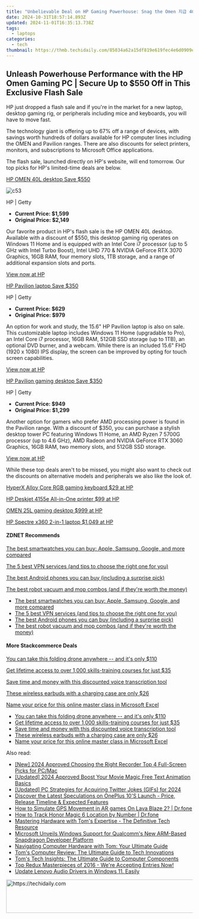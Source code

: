 ```yaml
---
title: "Unbelievable Deal on HP Gaming Powerhouse: Snag the Omen 지급 40L PC for Only $550 Off | Exclusive at ZDN.net"
date: 2024-10-31T18:57:14.893Z
updated: 2024-11-01T16:35:13.738Z
tags:
  - laptops
categories:
  - tech
thumbnail: https://thmb.techidaily.com/85034a62a15df819e619fec4e6d0909e5ab4845fbca98b126bdfe343d56fc596.jpg
---
```


## Unleash Powerhouse Performance with the HP Omen Gaming PC | Secure Up to $550 Off in This Exclusive Flash Sale

HP just dropped a flash sale and if you're in the market for a new laptop, desktop gaming rig, or peripherals including mice and keyboards, you will have to move fast.

The technology giant is offering up to 67% off a range of devices, with savings worth hundreds of dollars available for HP computer lines including the OMEN and Pavilion ranges. There are also discounts for select printers, monitors, and subscriptions to Microsoft Office applications. 

The flash sale, launched directly on HP's website, will end tomorrow. Our top picks for HP's limited-time deals are below.

[HP OMEN 40L desktop Save $550](https://www.awin1.com/cread.php?awinmid=7168&awinaffid=423585&clickref=zd-%5F%5FCOM%5FCLICK%5FID%5F%5F-dtp&ued=https%3A%2F%2Fwww.hp.com%2Fus-en%2Fshop%2Fpdp%2Fomen-40l-desktop-gt21-0385xt-bundle-pc) 

![c53](https://www.zdnet.com/a/img/resize/3f50d5b885dcc1e2abcb6b41f679a46f269b362d/2022/09/27/fa35d2f0-98e7-443a-ac75-57ab69984950/c53.jpg?auto=webp&fit=crop&height=360&width=640)

HP | Getty

* **Current Price: $1,599**
* **Original Price: $2,149**

Our favorite product in HP's flash sale is the HP OMEN 40L desktop. Available with a discount of $550, this desktop gaming rig operates on Windows 11 Home and is equipped with an Intel Core i7 processor (up to 5 GHz with Intel Turbo Boost), Intel UHD 770 & NVIDIA GeForce RTX 3070 Graphics, 16GB RAM, four memory slots, 1TB storage, and a range of additional expansion slots and ports. 

[View now at HP](https://www.awin1.com/cread.php?awinmid=7168&awinaffid=423585&clickref=zd-%5F%5FCOM%5FCLICK%5FID%5F%5F-dtp&ued=https%3A%2F%2Fwww.hp.com%2Fus-en%2Fshop%2Fpdp%2Fomen-40l-desktop-gt21-0385xt-bundle-pc) 

[HP Pavilion laptop Save $350](https://www.tkqlhce.com/click-9041660-15850793?url=https%3A%2F%2Fwww.hp.com%2Fus-en%2Fshop%2Fpdp%2Fhp-pavilion-laptop-15t-eg100-touch-optional-43f54av-1&sid=zd-%5F%5FCOM%5FCLICK%5FID%5F%5F-dtp) 

HP | Getty

* **Current Price: $629**
* **Original Price: $979**

An option for work and study, the 15.6" HP Pavilion laptop is also on sale. This customizable laptop includes Windows 11 Home (upgradable to Pro), an Intel Core i7 processor, 16GB RAM, 512GB SSD storage (up to 1TB), an optional DVD burner, and a webcam. While there is an included 15.6" FHD (1920 x 1080) IPS display, the screen can be improved by opting for touch screen capabilities. 

[View now at HP](https://www.tkqlhce.com/click-9041660-15850793?url=https%3A%2F%2Fwww.hp.com%2Fus-en%2Fshop%2Fpdp%2Fhp-pavilion-laptop-15t-eg100-touch-optional-43f54av-1&sid=zd-%5F%5FCOM%5FCLICK%5FID%5F%5F-dtp) 

[HP Pavilion gaming desktop Save $350](https://www.tkqlhce.com/click-9041660-15850793?url=https%3A%2F%2Fwww.hp.com%2Fus-en%2Fshop%2Fpdp%2Fhp-pavilion-gaming-desktop-tg01-2176z-bundle-pc&sid=zd-%5F%5FCOM%5FCLICK%5FID%5F%5F-dtp) 

HP | Getty

* **Current Price: $949**
* **Original Price: $1,299**

Another option for gamers who prefer AMD processing power is found in the Pavilion range. With a discount of $350, you can purchase a stylish desktop tower PC featuring Windows 11 Home, an AMD Ryzen 7 5700G processor (up to 4.6 GHz), AMD Radeon and NVIDIA GeForce RTX 3060 Graphics, 16GB RAM, two memory slots, and 512GB SSD storage.

[View now at HP](https://www.tkqlhce.com/click-9041660-15850793?url=https%3A%2F%2Fwww.hp.com%2Fus-en%2Fshop%2Fpdp%2Fhp-pavilion-gaming-desktop-tg01-2176z-bundle-pc&sid=zd-%5F%5FCOM%5FCLICK%5FID%5F%5F-dtp) 

While these top deals aren't to be missed, you might also want to check out the discounts on alternative models and peripherals we also like the look of.

[HyperX Alloy Core RGB gaming keyboard $29 at HP](https://www.tkqlhce.com/click-9041660-15850793?url=https%3A%2F%2Fwww.hp.com%2Fus-en%2Fshop%2Fpdp%2Fhyperx-alloy-core-rgb-gaming-keyboard-%28us-layout%29&sid=zd-%5F%5FCOM%5FCLICK%5FID%5F%5F-dtp)

[HP Deskjet 4155e All-in-One printer $99 at HP](https://www.tkqlhce.com/click-9041660-15850793?url=https%3A%2F%2Fwww.hp.com%2Fus-en%2Fshop%2Fpdp%2Fhp-deskjet-4155e-all-in-one-printer&sid=zd-%5F%5FCOM%5FCLICK%5FID%5F%5F-dtp)

[OMEN 25L gaming desktop $999 at HP](https://www.tkqlhce.com/click-9041660-15850793?url=https%3A%2F%2Fwww.hp.com%2Fus-en%2Fshop%2Fpdp%2Fomen-25l-gaming-desktop-gt15-0340qd-436g2av-1&sid=zd-%5F%5FCOM%5FCLICK%5FID%5F%5F-dtp)

[HP Spectre x360 2-in-1 laptop $1,049 at HP](https://www.tkqlhce.com/click-9041660-15850793?url=https%3A%2F%2Fwww.hp.com%2Fus-en%2Fshop%2Fpdp%2Fhp-spectre-x360-2-in-1-laptop-14-ef0747nr&sid=zd-%5F%5FCOM%5FCLICK%5FID%5F%5F-dtp)

#### **ZDNET** Recommends

[The best smartwatches you can buy: Apple, Samsung, Google, and more compared](https://www.zdnet.com/article/best-smartwatch/ "The best smartwatches you can buy: Apple, Samsung, Google, and more compared")

[The 5 best VPN services (and tips to choose the right one for you)](https://www.zdnet.com/article/best-vpn/ "The 5 best VPN services (and tips to choose the right one for you)")

[The best Android phones you can buy (including a surprise pick)](https://www.zdnet.com/article/best-android-phone/ "The best Android phones you can buy (including a surprise pick)")

[The best robot vacuum and mop combos (and if they're worth the money)](https://www.zdnet.com/article/best-robot-vacuum-mop/ "The best robot vacuum and mop combos (and if they're worth the money)")

* [The best smartwatches you can buy: Apple, Samsung, Google, and more compared](https://www.zdnet.com/article/best-smartwatch/ "The best smartwatches you can buy: Apple, Samsung, Google, and more compared")
* [The 5 best VPN services (and tips to choose the right one for you)](https://www.zdnet.com/article/best-vpn/ "The 5 best VPN services (and tips to choose the right one for you)")
* [The best Android phones you can buy (including a surprise pick)](https://www.zdnet.com/article/best-android-phone/ "The best Android phones you can buy (including a surprise pick)")
* [The best robot vacuum and mop combos (and if they're worth the money)](https://www.zdnet.com/article/best-robot-vacuum-mop/ "The best robot vacuum and mop combos (and if they're worth the money)")

#### More Stackcommerce Deals

[You can take this folding drone anywhere -- and it's only $110](https://www.zdnet.com/article/get-a-folding-drone-you-can-take-with-you-anywhere-for-110/ "You can take this folding drone anywhere  -- and it's only $110")

[Get lifetime access to over 1,000 skills-training courses for just $35](https://www.zdnet.com/article/learn-it-coding-and-design-skills-for-just-20-with-this-course-pack/ "Get lifetime access to over 1,000 skills-training courses for just $35")

[Save time and money with this discounted voice transcription tool](https://www.zdnet.com/article/save-money-and-time-with-this-discounted-voice-transcription-tool/ "Save time and money with this discounted voice transcription tool")

[These wireless earbuds with a charging case are only $26](https://www.zdnet.com/article/get-these-wireless-earbuds-with-a-charging-case-for-just-26/ "These wireless earbuds with a charging case are only $26")

[Name your price for this online master class in Microsoft Excel](https://www.zdnet.com/article/name-your-price-for-this-online-master-class-in-microsoft-excel/ "Name your price for this online master class in Microsoft Excel")

* [You can take this folding drone anywhere -- and it's only $110](https://www.zdnet.com/article/get-a-folding-drone-you-can-take-with-you-anywhere-for-110/ "You can take this folding drone anywhere  -- and it's only $110")
* [Get lifetime access to over 1,000 skills-training courses for just $35](https://www.zdnet.com/article/learn-it-coding-and-design-skills-for-just-20-with-this-course-pack/ "Get lifetime access to over 1,000 skills-training courses for just $35")
* [Save time and money with this discounted voice transcription tool](https://www.zdnet.com/article/save-money-and-time-with-this-discounted-voice-transcription-tool/ "Save time and money with this discounted voice transcription tool")
* [These wireless earbuds with a charging case are only $26](https://www.zdnet.com/article/get-these-wireless-earbuds-with-a-charging-case-for-just-26/ "These wireless earbuds with a charging case are only $26")
* [Name your price for this online master class in Microsoft Excel](https://www.zdnet.com/article/name-your-price-for-this-online-master-class-in-microsoft-excel/ "Name your price for this online master class in Microsoft Excel")

<ins class="adsbygoogle"
     style="display:block"
     data-ad-format="autorelaxed"
     data-ad-client="ca-pub-7571918770474297"
     data-ad-slot="1223367746"></ins>

<ins class="adsbygoogle"
     style="display:block"
     data-ad-client="ca-pub-7571918770474297"
     data-ad-slot="8358498916"
     data-ad-format="auto"
     data-full-width-responsive="true"></ins>

<span class="atpl-alsoreadstyle">Also read:</span>
<div><ul>
<li><a href="https://screen-recording.techidaily.com/new-2024-approved-choosing-the-right-recorder-top-4-full-screen-picks-for-pcmac/"><u>[New] 2024 Approved Choosing the Right Recorder Top 4 Full-Screen Picks for PC/Mac</u></a></li>
<li><a href="https://fox-http.techidaily.com/updated-2024-approved-boost-your-movie-magic-free-text-animation-basics/"><u>[Updated] 2024 Approved Boost Your Movie Magic Free Text Animation Basics</u></a></li>
<li><a href="https://twitter-clips.techidaily.com/updated-pc-strategies-for-acquiring-twitter-jokes-gifs-for-2024/"><u>[Updated] PC Strategies for Acquiring Twitter Jokes (GIFs) for 2024</u></a></li>
<li><a href="https://technical-tips.techidaily.com/discover-the-latest-speculations-on-oneplus-10s-launch-price-release-timeline-and-expected-features/"><u>Discover the Latest Speculations on OnePlus 10'S Launch - Price, Release Timeline & Expected Features</u></a></li>
<li><a href="https://fake-location.techidaily.com/how-to-simulate-gps-movement-in-ar-games-on-lava-blaze-2-drfone-by-drfone-virtual-android/"><u>How to Simulate GPS Movement in AR games On Lava Blaze 2? | Dr.fone</u></a></li>
<li><a href="https://android-location-track.techidaily.com/how-to-track-honor-magic-6-location-by-number-drfone-by-drfone-virtual-android/"><u>How to Track Honor Magic 6 Location by Number | Dr.fone</u></a></li>
<li><a href="https://hardware-reviews.techidaily.com/mastering-hardware-with-toms-expertise-the-definitive-tech-resource/"><u>Mastering Hardware with Tom's Expertise - The Definitive Tech Resource</u></a></li>
<li><a href="https://hardware-reviews.techidaily.com/microsoft-unveils-windows-support-for-qualcomms-new-arm-based-snapdragon-developer-platform/"><u>Microsoft Unveils Windows Support for Qualcomm's New ARM-Based Snapdragon Developer Platform</u></a></li>
<li><a href="https://hardware-reviews.techidaily.com/navigating-computer-hardware-with-tom-your-ultimate-guide/"><u>Navigating Computer Hardware with Tom: Your Ultimate Guide</u></a></li>
<li><a href="https://hardware-reviews.techidaily.com/toms-computer-review-the-ultimate-guide-to-tech-innovations/"><u>Tom's Computer Review: The Ultimate Guide to Tech Innovations</u></a></li>
<li><a href="https://hardware-reviews.techidaily.com/toms-tech-insights-the-ultimate-guide-to-computer-components-t17239718716137/"><u>Tom's Tech Insights: The Ultimate Guide to Computer Components</u></a></li>
<li><a href="https://hardware-reviews.techidaily.com/top-redux-masterpieces-of-2016-were-accepting-entries-now/"><u>Top Redux Masterpieces of 2016 - We're Accepting Entries Now!</u></a></li>
<li><a href="https://driver-install.techidaily.com/1720063353286-update-lenovo-audio-drivers-in-windows-11-easily/"><u>Update Lenovo Audio Drivers in Windows 11. Easily</u></a></li>
</ul></div>

<!-- affiliate ads begin -->
<a href="https://appsumo.8odi.net/c/5597632/2094422/7443" target="_top" id="2094422">
  <img src="//a.impactradius-go.com/display-ad/7443-2094422" border="0" alt="https://techidaily.com" width="728" height="90"/>
</a>
<img height="0" width="0" src="https://appsumo.8odi.net/i/5597632/2094422/7443" style="position:absolute;visibility:hidden;" border="0" />
<!-- affiliate ads end -->

